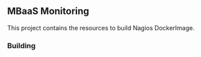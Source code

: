## MBaaS Monitoring
This project contains the resources to build Nagios DockerImage.

### Building 
